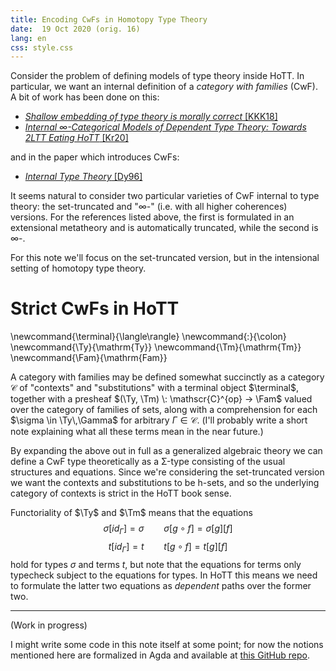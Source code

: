 ```yaml
---
title: Encoding CwFs in Homotopy Type Theory
date:  19 Oct 2020 (orig. 16)
lang: en
css: style.css
---
```


Consider the problem of defining models of type theory inside HoTT.
In particular, we want an internal definition of a *category with families* (CwF).
A bit of work has been done on this:

- [*Shallow embedding of type theory is morally correct* [KKK18]](https://arxiv.org/abs/1907.0756)
- [*Internal ∞-Categorical Models of Dependent Type Theory: Towards 2LTT Eating HoTT* [Kr20]](https://arxiv.org/abs/2009.01883)

and in the paper which introduces CwFs:

- [*Internal Type Theory* [Dy96]](http://www.cse.chalmers.se/~peterd/papers/InternalTT.pdf)

It seems natural to consider two particular varieties of CwF internal to type theory: the set-truncated and "∞-" (i.e. with all higher coherences) versions.
For the references listed above, the first is formulated in an extensional metatheory and is automatically truncated, while the second is ∞-.

For this note we'll focus on the set-truncated version, but in the intensional setting of homotopy type theory.

# Strict CwFs in HoTT

\newcommand{\terminal}{\langle\rangle}
\newcommand{\:}{\colon}
\newcommand{\Ty}{\mathrm{Ty}}
\newcommand{\Tm}{\mathrm{Tm}}
\newcommand{\Fam}{\mathrm{Fam}}

A category with families may be defined somewhat succinctly as a category $\mathscr{C}$ of "contexts" and "substitutions" with a terminal object $\terminal$, together with a presheaf $(\Ty, \Tm) \: \mathscr{C}^{op} → \Fam$ valued over the category of families of sets, along with a comprehension for each $\sigma \in \Ty\,\Gamma$ for arbitrary $\Gamma \in \mathscr{C}$.
(I'll probably write a short note explaining what all these terms mean in the near future.)

By expanding the above out in full as a generalized algebraic theory we can define a CwF type theoretically as a Σ-type consisting of the usual structures and equations.
Since we're considering the set-truncated version we want the contexts and substitutions to be h-sets, and so the underlying category of contexts is strict in the HoTT book sense.

Functoriality of $\Ty$ and $\Tm$ means that the equations
$$ \sigma [id_{\Gamma}] = \sigma \qquad \sigma [g \circ f] = \sigma [g] [f] $$
$$ t [id_{\Gamma}] = t \qquad t [g \circ f] = t [g] [f] $$
hold for types $\sigma$ and terms $t$, but note that the equations for terms only typecheck subject to the equations for types.
In HoTT this means we need to formulate the latter two equations as *dependent* paths over the former two.

---

(Work in progress)

I might write some code in this note itself at some point; for now the notions mentioned here are formalized in Agda and available at [this GitHub repo](https://github.com/jaycech3n/CwF).
